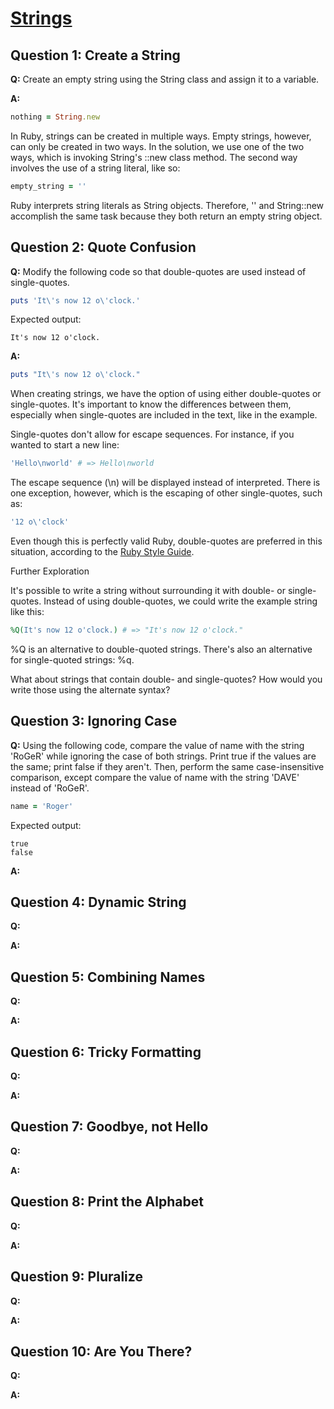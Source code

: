 # [Strings](https://launchschool.com/exercise_sets/abf5dd86)

## Question 1: Create a String

**Q:** Create an empty string using the String class and assign it to a variable.

**A:**

```ruby
nothing = String.new
```

In Ruby, strings can be created in multiple ways. Empty strings, however, can only be created in two ways. In the solution, we use one of the two ways, which is invoking String's ::new class method. The second way involves the use of a string literal, like so:

```ruby
empty_string = ''
```

Ruby interprets string literals as String objects. Therefore, '' and String::new accomplish the same task because they both return an empty string object.

## Question 2: Quote Confusion

**Q:** Modify the following code so that double-quotes are used instead of single-quotes.

```ruby
puts 'It\'s now 12 o\'clock.'
```

Expected output:

```
It's now 12 o'clock.
```

**A:**

```ruby
puts "It\'s now 12 o\'clock."
```

When creating strings, we have the option of using either double-quotes or single-quotes. It's important to know the differences between them, especially when single-quotes are included in the text, like in the example.

Single-quotes don't allow for escape sequences. For instance, if you wanted to start a new line:

```ruby
'Hello\nworld' # => Hello\nworld
```

The escape sequence (\n) will be displayed instead of interpreted. There is one exception, however, which is the escaping of other single-quotes, such as:

```ruby
'12 o\'clock'
```

Even though this is perfectly valid Ruby, double-quotes are preferred in this situation, according to the [Ruby Style Guide](https://github.com/bbatsov/ruby-style-guide#strings).

Further Exploration

It's possible to write a string without surrounding it with double- or single-quotes. Instead of using double-quotes, we could write the example string like this:

```ruby
%Q(It's now 12 o'clock.) # => "It's now 12 o'clock."
```

%Q is an alternative to double-quoted strings. There's also an alternative for single-quoted strings: %q.

What about strings that contain double- and single-quotes? How would you write those using the alternate syntax?

## Question 3: Ignoring Case

**Q:** Using the following code, compare the value of name with the string 'RoGeR' while ignoring the case of both strings. Print true if the values are the same; print false if they aren't. Then, perform the same case-insensitive comparison, except compare the value of name with the string 'DAVE' instead of 'RoGeR'.

```ruby
name = 'Roger'
```

Expected output:

```
true
false
```

**A:**


## Question 4: Dynamic String

**Q:**

**A:**


## Question 5: Combining Names

**Q:**

**A:**


## Question 6: Tricky Formatting

**Q:**

**A:**

## Question 7: Goodbye, not Hello

**Q:**

**A:**


## Question 8: Print the Alphabet

**Q:**

**A:**

## Question 9: Pluralize

**Q:**

**A:**


## Question 10: Are You There?

**Q:**

**A:**
